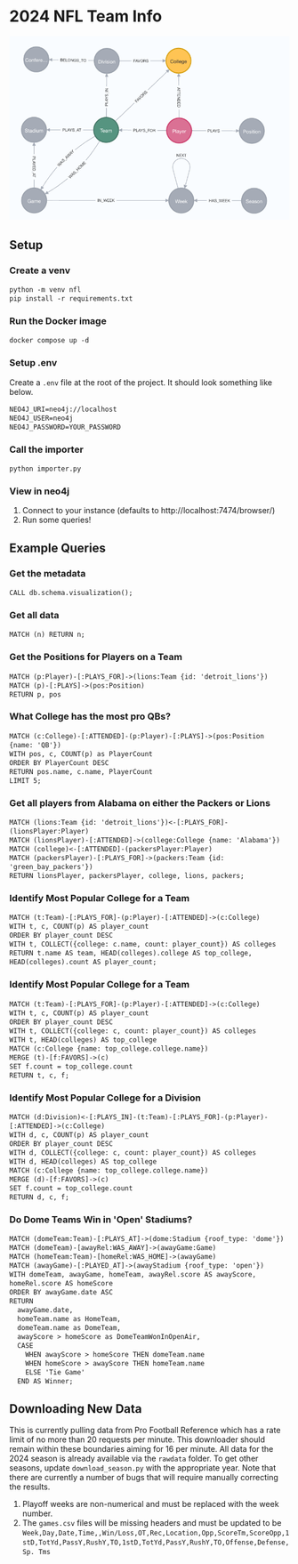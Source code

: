 # 2024 NFL Team Info

![alt text](./docs/schema_visualization.png)

## Setup 

### Create a venv
```
python -m venv nfl
pip install -r requirements.txt
```

### Run the Docker image
```
docker compose up -d
```

### Setup .env
Create a `.env` file at the root of the project. It should look something like below.
```
NEO4J_URI=neo4j://localhost
NEO4J_USER=neo4j
NEO4J_PASSWORD=YOUR_PASSWORD
```

### Call the importer
```
python importer.py 
```

### View in neo4j
1. Connect to your instance (defaults to http://localhost:7474/browser/)
1. Run some queries!


## Example Queries

### Get the metadata
```
CALL db.schema.visualization();
```

### Get all data
```
MATCH (n) RETURN n;
```

### Get the Positions for Players on a Team
```
MATCH (p:Player)-[:PLAYS_FOR]->(lions:Team {id: 'detroit_lions'})
MATCH (p)-[:PLAYS]->(pos:Position)
RETURN p, pos
```

### What College has the most pro QBs?
```
MATCH (c:College)-[:ATTENDED]-(p:Player)-[:PLAYS]->(pos:Position {name: 'QB'})
WITH pos, c, COUNT(p) as PlayerCount
ORDER BY PlayerCount DESC
RETURN pos.name, c.name, PlayerCount
LIMIT 5;
```

### Get all players from Alabama on either the Packers or Lions
```
MATCH (lions:Team {id: 'detroit_lions'})<-[:PLAYS_FOR]-(lionsPlayer:Player)
MATCH (lionsPlayer)-[:ATTENDED]->(college:College {name: 'Alabama'})
MATCH (college)<-[:ATTENDED]-(packersPlayer:Player)
MATCH (packersPlayer)-[:PLAYS_FOR]->(packers:Team {id: 'green_bay_packers'})
RETURN lionsPlayer, packersPlayer, college, lions, packers;
```

### Identify Most Popular College for a Team
```
MATCH (t:Team)-[:PLAYS_FOR]-(p:Player)-[:ATTENDED]->(c:College)
WITH t, c, COUNT(p) AS player_count
ORDER BY player_count DESC
WITH t, COLLECT({college: c.name, count: player_count}) AS colleges
RETURN t.name AS team, HEAD(colleges).college AS top_college, HEAD(colleges).count AS player_count;
```

### Identify Most Popular College for a Team
```
MATCH (t:Team)-[:PLAYS_FOR]-(p:Player)-[:ATTENDED]->(c:College)
WITH t, c, COUNT(p) AS player_count
ORDER BY player_count DESC
WITH t, COLLECT({college: c, count: player_count}) AS colleges
WITH t, HEAD(colleges) AS top_college
MATCH (c:College {name: top_college.college.name})
MERGE (t)-[f:FAVORS]->(c)
SET f.count = top_college.count
RETURN t, c, f;
```

### Identify Most Popular College for a Division
```
MATCH (d:Division)<-[:PLAYS_IN]-(t:Team)-[:PLAYS_FOR]-(p:Player)-[:ATTENDED]->(c:College)
WITH d, c, COUNT(p) AS player_count
ORDER BY player_count DESC
WITH d, COLLECT({college: c, count: player_count}) AS colleges
WITH d, HEAD(colleges) AS top_college
MATCH (c:College {name: top_college.college.name})
MERGE (d)-[f:FAVORS]->(c)
SET f.count = top_college.count
RETURN d, c, f;
```

### Do Dome Teams Win in 'Open' Stadiums?
```
MATCH (domeTeam:Team)-[:PLAYS_AT]->(dome:Stadium {roof_type: 'dome'})
MATCH (domeTeam)-[awayRel:WAS_AWAY]->(awayGame:Game)
MATCH (homeTeam:Team)-[homeRel:WAS_HOME]->(awayGame)
MATCH (awayGame)-[:PLAYED_AT]->(awayStadium {roof_type: 'open'})
WITH domeTeam, awayGame, homeTeam, awayRel.score AS awayScore, homeRel.score AS homeScore
ORDER BY awayGame.date ASC
RETURN 
  awayGame.date, 
  homeTeam.name as HomeTeam, 
  domeTeam.name as DomeTeam, 
  awayScore > homeScore as DomeTeamWonInOpenAir,
  CASE 
    WHEN awayScore > homeScore THEN domeTeam.name
    WHEN homeScore > awayScore THEN homeTeam.name
    ELSE 'Tie Game'
  END AS Winner;
```


## Downloading New Data
This is currently pulling data from Pro Football Reference which has a rate limit of no more than 20 requests per minute. This downloader should remain within these boundaries aiming for 16 per minute. All data for the 2024 season is already available via the `rawdata` folder. To get other seasons, update `download_season.py` with the appropriate year. Note that there are currently a number of bugs that will require manually correcting the results.
1. Playoff weeks are non-numerical and must be replaced with the week number.
1. The `games.csv` files will be missing headers and must be updated to be `Week,Day,Date,Time,,Win/Loss,OT,Rec,Location,Opp,ScoreTm,ScoreOpp,1stD,TotYd,PassY,RushY,TO,1stD,TotYd,PassY,RushY,TO,Offense,Defense,Sp. Tms`